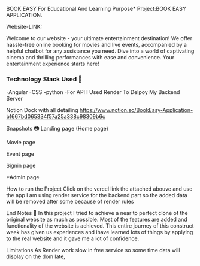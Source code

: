 BOOK EASY
For Educational And Learning Purpose*
Project:BOOK EASY APPLICATION.

Website-LINK: 

Welcome to our website - your ultimate entertainment destination! We offer hassle-free online booking for movies and live events, accompanied by a helpful chatbot for any assistance you need. Dive into a world of captivating cinema and thrilling performances with ease and convenience. Your entertainment experience starts here!

### Technology Stack Used 🌟
-Angular
-CSS
-python
-For API I Used Render To Delpoy My Backend Server

Notion Dock with all detailing
https://www.notion.so/BookEasy-Application-bf667bd065334f57a25a338c98309b6c


Snapshots 📷
Landing page (Home page)


Movie page 


Event page 



Signin page



*Admin page



How to run the Project
Click on the vercel link the attached abouve and use the app
I am using render service for the backend part so the added data will be removed after some because of render rules

End Notes 📑
In this project I tried to achieve a near to perfect clone of the original website as much as possible. Most of the features are added and functionality of the website is achieved.
This entire journey of this construct week has given us experiences and ihave learned lots of things by applying to the real website and it gave me a lot of confidence. 

Limitations
As Render work slow in free service so some time data will display on the dom late,